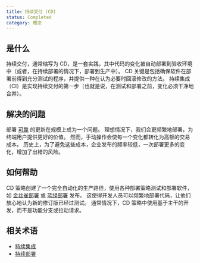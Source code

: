 ```yaml
---
title: 持续交付 (CD)
status: Completed
category: 概念
---
```


## 是什么

持续交付，通常缩写为 CD，是一套实践，其中代码的变化被自动部署到验收环境中（或者，在持续部署的情况下，部署到生产中）。
CD 关键是包括确保软件在部署前得到充分测试的程序，并提供一种在认为必要时回滚修改的方法。
持续集成（CI）是实现持续交付的第一步（也就是说，在测试和部署之前，变化必须干净地合并）。

## 解决的问题

部署 [可靠](/zh-cn/reliability/) 的更新在规模上成为一个问题。
理想情况下，我们会更频繁地部署，为终端用户提供更好的价值。
然而，手动操作会使每一个变化都转化为高额的交易成本。
历史上，为了避免这些成本，企业发布的频率较低，一次部署更多的变化，增加了出错的风险。

## 如何帮助

CD 策略创建了一个完全自动化的生产路径，使用各种部署策略测试和部署软件，如 [金丝雀部署](/zh-cn/canary-deployment/) 或 [蓝绿部署](/zh-cn/blue-green-deployment/) 发布。
这使得开发人员可以频繁地部署代码，让他们放心地认为新的修订版已经过测试。
通常情况下，CD 策略中使用基于主干的开发，而不是功能分支或拉动请求。

## 相关术语

* [持续集成](/zh-cn/continuous-integration/)
* [持续部署](/zh-cn/continuous-deployment/)
